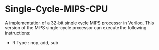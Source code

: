 # Single-Cycle-MIPS-CPU
A implementation of a 32-bit single cycle MIPS processor in Verilog. This version of the MIPS single-cycle processor can execute the following instructions:
*  R Type :     nop,    add,    sub
